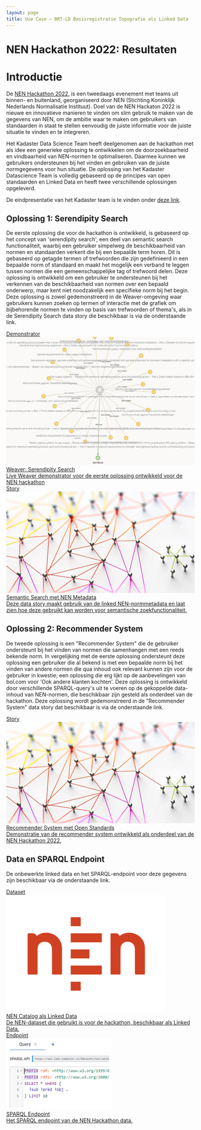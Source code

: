 ```yaml
---
layout: page
title: Use Case ― BRT-LD Basisregistratie Topografie als Linked Data
---
```


# NEN Hackathon 2022: Resultaten

# Introductie
De [NEN Hackathon 2022](https://www.nen.nl/hackathon), is een tweedaags evenement met teams uit binnen- en buitenland, georganiseerd door NEN (Stichting Koninklijk Nederlands Normalisatie Instituut). Doel van de NEN Hackaton 2022 is nieuwe en innovatieve manieren te vinden om slim gebruik te maken van de gegevens van NEN, om de ambitie waar te maken om gebruikers van standaarden in staat te stellen eenvoudig de juiste informatie voor de juiste situatie te vinden en te integreren.

Het Kadaster Data Science Team heeft deelgenomen aan de hackathon met als idee een generieke oplossing te ontwikkelen om de doorzoekbaarheid en vindbaarheid van NEN-normen te optimaliseren. Daarmee kunnen we gebruikers ondersteunen bij het vinden en gebruiken van de juiste normgegevens voor hun situatie. De oplossing van het Kadaster Datascience Team is volledig gebaseerd op de principes van open standaarden en Linked Data en heeft twee verschillende oplossingen opgeleverd.

De eindpresentatie van het Kadaster team is te vinden onder [deze link](https://docs.google.com/presentation/d/15pJ9hKdr6RZOW4lX6TLxtOti8ndvFEiIZonsboEhFeA/edit#slide=id.p1).

## Oplossing 1: Serendipity Search

De eerste oplossing die voor de hackathon is ontwikkeld, is gebaseerd op het concept van 'serendipity search', een deel van semantic search functionaliteit, waarbij een gebruiker simpelweg de beschikbaarheid van normen en standaarden verkent die bij een bepaalde term horen. Dit is gebaseerd op getagde termen of trefwoorden die zijn gedefinieerd in een bepaalde norm of standaard en maakt het mogelijk een verband te leggen tussen normen die een gemeenschappelijke tag of trefwoord delen. Deze oplossing is ontwikkeld om een gebruiker te ondersteunen bij het verkennen van de beschikbaarheid van normen over een bepaald onderwerp, maar kent niet noodzakelijk een specifieke norm bij het begin. Deze oplossing is zowel gedemonstreerd in de Weaver-omgeving waar gebruikers kunnen zoeken op termen of interactie met de grafiek om bijbehorende normen te vinden op basis van trefwoorden of thema's, als in de Serendipity Search data story die beschikbaar is via de onderstaande link.

<div class="cards-wrapper">
  <a href="https://kadaster.wvr.io/nen-hackathon-22?branch=main&tab=home">
    <div class="card">
      <div class="card-type">Demonstrator</div>
      <img class="card-image" src="/assets/images/nen-serendipity.jpg" alt="NEN Serendipity Search">
      <div class="card-title">Weaver: Serendipity Search</div>
      <div class="card-description">Live Weaver demonstrator voor de eerste oplossing ontwikkeld voor de NEN hackathon</div>
    </div>
  </a>
    <a href="https://data.labs.kadaster.nl/nen/-/stories/semantic-search">
    <div class="card">
      <div class="card-type">Story</div>
      <img class="card-image" src="/assets/images/network.jpg" alt="Network">
      <div class="card-title">Semantic Search met NEN Metadata</div>
      <div class="card-description">Deze data story maakt gebruik van de linked NEN-normmetadata en laat zien hoe deze gebruikt kan worden voor semantische zoekfunctionaliteit.</div>
    </div>
  </a>
</div>

## Oplossing 2: Recommender System

De tweede oplossing is een "Recommender System" die de gebruiker ondersteunt bij het vinden van normen die samenhangen met een reeds bekende norm. In vergelijking met de eerste oplossing ondersteunt deze oplossing een gebruiker die al bekend is met een bepaalde norm bij het vinden van andere normen die qua inhoud ook relevant kunnen zijn voor de gebruiker in kwestie; een oplossing die erg lijkt op de aanbevelingen van bol.com voor 'Ook andere klanten kochten'. Deze oplossing is ontwikkeld door verschillende SPARQL-query's uit te voeren op de gekoppelde data-inhoud van NEN-normen, die beschikbaar zijn gesteld als onderdeel van de hackathon. Deze oplossing wordt gedemonstreerd in de "Recommender System" data story dat beschikbaar is via de onderstaande link. 

<div class="cards-wrapper">
  <a href="https://data.labs.kadaster.nl/nen/-/stories/recommender-system">
    <div class="card">
      <div class="card-type">Story</div>
      <img class="card-image" src="/assets/images/network.jpg" alt="NEN Serendipity Search">
      <div class="card-title">Recommender System met Open Standards</div>
      <div class="card-description">Demonstratie van de recommender system ontwikkeld als onderdeel van de NEN Hackathon 2022.</div>
    </div>
    </a>
</div>

## Data en SPARQL Endpoint

De onbewerkte linked data en het SPARQL-endpoint voor deze gegevens zijn beschikbaar via de onderstaande link.

<div class="cards-wrapper">
  <a href="https://data.labs.kadaster.nl/nen/catalogus">
    <div class="card">
      <div class="card-type">Dataset</div>
      <img class="card-image" src="/assets/images/nen-logo.webp" alt="NEN logo">
      <div class="card-title">NEN Catalog als Linked Data</div>
      <div class="card-description">De NEN-dataset die gebruikt is voor de hackathon, beschikbaar als Linked Data.</div>
    </div>
  </a>
  <a href="https://data.labs.kadaster.nl/nen/catalogus/sparql/default">
    <div class="card">
      <div class="card-type">Endpoint</div>
      <img class="card-image" src="/assets/images/sparql-nen.png" alt="SPARQL Endpoint">
      <div class="card-title">SPARQL Endpoint</div>
      <div class="card-description">Het SPARQL endpoint van de NEN Hackathon data.</div>
    </div>
  </a>
</div>

